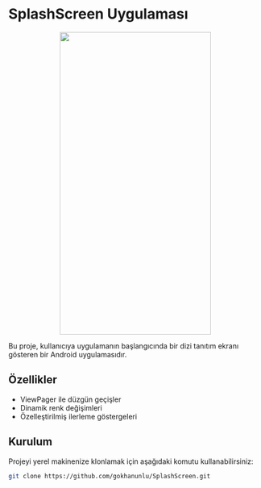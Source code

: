 # SplashScreen Uygulaması



<p align="center">
  <img src="https://github.com/gokhanunlu/AndroidSplashScreen/blob/master/app/src/main/res/drawable/gif.gif" width="300" height="600">
</p>


Bu proje, kullanıcıya uygulamanın başlangıcında bir dizi tanıtım ekranı gösteren bir Android uygulamasıdır.

## Özellikler

- ViewPager ile düzgün geçişler
- Dinamik renk değişimleri
- Özelleştirilmiş ilerleme göstergeleri

## Kurulum

Projeyi yerel makinenize klonlamak için aşağıdaki komutu kullanabilirsiniz:

```bash
git clone https://github.com/gokhanunlu/SplashScreen.git
